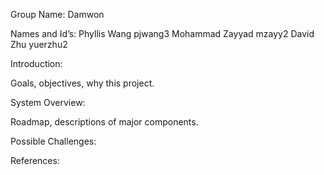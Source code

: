 Group Name: Damwon

Names and Id’s: 
Phyllis Wang pjwang3
Mohammad Zayyad mzayy2
David Zhu yuerzhu2

Introduction:

Goals, objectives, why this project.

System Overview:

Roadmap, descriptions of major components.

Possible Challenges:

References: 
